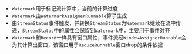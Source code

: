 
* `Watermark`用于标记流计算中，当前的计算进度
* `Watermark`由`WatermarkAssignerRunnable`算子生成
* 由`StreamStatus`事件触发，并转换`StreamStatus`为`Watermark`继续在流中传递，`StreamStatus`中的属性会保留到`Watermark`中，主要用于事件对齐
* `Watermark`和`Record`一样具有窗口属性，事件流经`WindowAssignerRunnable`会为其计算出窗口，该窗口用于`ReduceRunnable`窗口drop的条件依据


